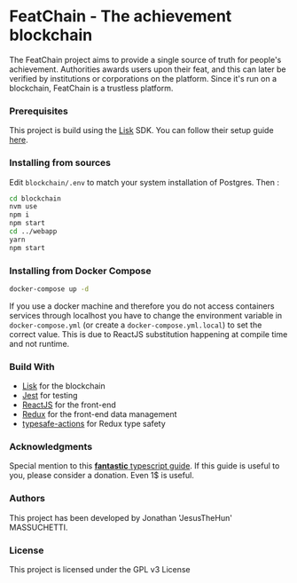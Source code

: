 # FeatChain - The achievement blockchain

The FeatChain project aims to provide a single source of truth for people's achievement.
Authorities awards users upon their feat, and this can later be verified by institutions or corporations on the platform.
Since it's run on a blockchain, FeatChain is a trustless platform.

### Prerequisites

This project is build using the [Lisk](https://lisk.io) SDK. You can follow their setup guide [here](https://lisk.io/documentation/lisk-sdk/setup.html).

### Installing from sources

Edit `blockchain/.env` to match your system installation of Postgres.
Then :

```bash
cd blockchain
nvm use
npm i
npm start
cd ../webapp
yarn
npm start
```

### Installing from Docker Compose

```bash
docker-compose up -d
```

If you use a docker machine and therefore you do not access containers services through localhost 
you have to change the environment variable in `docker-compose.yml` (or create a `docker-compose.yml.local`) to set the correct value.
This is due to ReactJS substitution happening at compile time and not runtime. 

### Build With

* [Lisk](https://lisk.io) for the blockchain
* [Jest](http://jestjs.io) for testing
* [ReactJS](https://reactjs.org) for the front-end
* [Redux]() for the front-end data management
* [typesafe-actions](https://github.com/piotrwitek/typesafe-actions) for Redux type safety 

### Acknowledgments

Special mention to this [**fantastic** typescript guide](https://github.com/piotrwitek/react-redux-typescript-guide).
If this guide is useful to you, please consider a donation. Even 1$ is useful. 

### Authors

This project has been developed by Jonathan 'JesusTheHun' MASSUCHETTI.

### License

This project is licensed under the GPL v3 License
